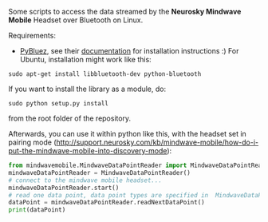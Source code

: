 Some scripts to access the data streamed by the **Neurosky Mindwave Mobile** Headset over Bluetooth on Linux.

Requirements:
* [PyBluez](http://code.google.com/p/pybluez/), see their [documentation](http://code.google.com/p/pybluez/wiki/Documentation) for installation instructions :)
For Ubuntu, installation might work like this:
```
sudo apt-get install libbluetooth-dev python-bluetooth
```


If you want to install the library as a module, do:
```
sudo python setup.py install
```
from the root folder of the repository.

Afterwards, you can use it within python like this, with the headset set in pairing mode (http://support.neurosky.com/kb/mindwave-mobile/how-do-i-put-the-mindwave-mobile-into-discovery-mode):

```python
from mindwavemobile.MindwaveDataPointReader import MindwaveDataPointReader
mindwaveDataPointReader = MindwaveDataPointReader()
# connect to the mindwave mobile headset...
mindwaveDataPointReader.start()
# read one data point, data point types are specified in  MindwaveDataPoints.py'
dataPoint = mindwaveDataPointReader.readNextDataPoint()
print(dataPoint)
``` 
